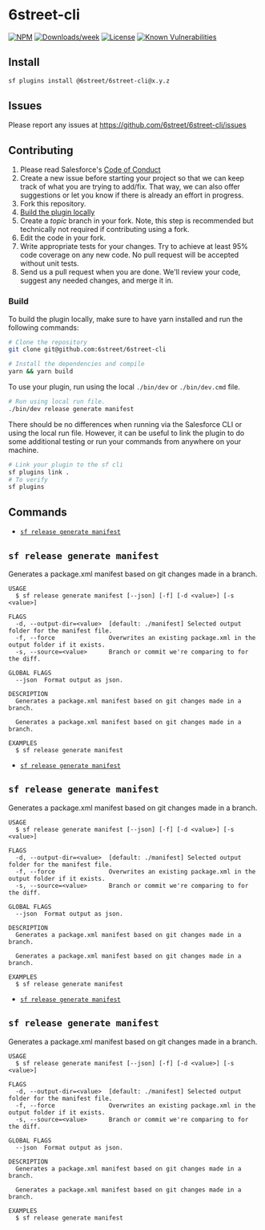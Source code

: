 # 6street-cli

[![NPM](https://img.shields.io/npm/v/6street-cli.svg?label=6street-cli)](https://www.npmjs.com/package/6street-cli)
[![Downloads/week](https://img.shields.io/npm/dw/6street-cli.svg)](https://npmjs.org/package/6street-cli)
[![License](https://img.shields.io/badge/License-MIT-brightgreen.svg)](https://raw.githubusercontent.com/salesforcecli/6street-cli/main/LICENSE.txt)
[![Known Vulnerabilities](https://snyk.io/test/github/6street/6street-cli/badge.svg)](https://snyk.io/test/github/6street/6street-cli)

## Install

```bash
sf plugins install @6street/6street-cli@x.y.z
```

## Issues

Please report any issues at https://github.com/6street/6street-cli/issues

## Contributing

1. Please read Salesforce's [Code of Conduct](CODE_OF_CONDUCT.md)
2. Create a new issue before starting your project so that we can keep track of
   what you are trying to add/fix. That way, we can also offer suggestions or
   let you know if there is already an effort in progress.
3. Fork this repository.
4. [Build the plugin locally](#build)
5. Create a _topic_ branch in your fork. Note, this step is recommended but technically not required if contributing using a fork.
6. Edit the code in your fork.
7. Write appropriate tests for your changes. Try to achieve at least 95% code coverage on any new code. No pull request will be accepted without unit tests.
8. Send us a pull request when you are done. We'll review your code, suggest any needed changes, and merge it in.

### Build

To build the plugin locally, make sure to have yarn installed and run the following commands:

```bash
# Clone the repository
git clone git@github.com:6street/6street-cli

# Install the dependencies and compile
yarn && yarn build
```

To use your plugin, run using the local `./bin/dev` or `./bin/dev.cmd` file.

```bash
# Run using local run file.
./bin/dev release generate manifest
```

There should be no differences when running via the Salesforce CLI or using the local run file. However, it can be useful to link the plugin to do some additional testing or run your commands from anywhere on your machine.

```bash
# Link your plugin to the sf cli
sf plugins link .
# To verify
sf plugins
```

## Commands

<!-- commands -->

- [`sf release generate manifest`](#sf-release-generate-manifest)

## `sf release generate manifest`

Generates a package.xml manifest based on git changes made in a branch.

```
USAGE
  $ sf release generate manifest [--json] [-f] [-d <value>] [-s <value>]

FLAGS
  -d, --output-dir=<value>  [default: ./manifest] Selected output folder for the manifest file.
  -f, --force               Overwrites an existing package.xml in the output folder if it exists.
  -s, --source=<value>      Branch or commit we're comparing to for the diff.

GLOBAL FLAGS
  --json  Format output as json.

DESCRIPTION
  Generates a package.xml manifest based on git changes made in a branch.

  Generates a package.xml manifest based on git changes made in a branch.

EXAMPLES
  $ sf release generate manifest
```

<!-- commandsstop -->

- [`sf release generate manifest`](#sf-release-generate-manifest)

## `sf release generate manifest`

Generates a package.xml manifest based on git changes made in a branch.

```
USAGE
  $ sf release generate manifest [--json] [-f] [-d <value>] [-s <value>]

FLAGS
  -d, --output-dir=<value>  [default: ./manifest] Selected output folder for the manifest file.
  -f, --force               Overwrites an existing package.xml in the output folder if it exists.
  -s, --source=<value>      Branch or commit we're comparing to for the diff.

GLOBAL FLAGS
  --json  Format output as json.

DESCRIPTION
  Generates a package.xml manifest based on git changes made in a branch.

  Generates a package.xml manifest based on git changes made in a branch.

EXAMPLES
  $ sf release generate manifest
```

<!-- commandsstop -->

- [`sf release generate manifest`](#sf-release-generate-manifest)

## `sf release generate manifest`

Generates a package.xml manifest based on git changes made in a branch.

```
USAGE
  $ sf release generate manifest [--json] [-f] [-d <value>] [-s <value>]

FLAGS
  -d, --output-dir=<value>  [default: ./manifest] Selected output folder for the manifest file.
  -f, --force               Overwrites an existing package.xml in the output folder if it exists.
  -s, --source=<value>      Branch or commit we're comparing to for the diff.

GLOBAL FLAGS
  --json  Format output as json.

DESCRIPTION
  Generates a package.xml manifest based on git changes made in a branch.

  Generates a package.xml manifest based on git changes made in a branch.

EXAMPLES
  $ sf release generate manifest
```

<!-- commandsstop -->
